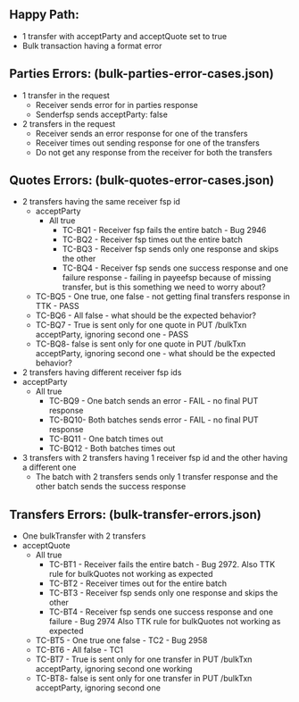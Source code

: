 ## Happy Path:
 - 1 transfer with acceptParty and acceptQuote set to true
 - Bulk transaction having a format error

## Parties Errors: (bulk-parties-error-cases.json)
 - 1 transfer in the request
   - Receiver sends error for in parties response
   - Senderfsp sends acceptParty: false 
 - 2 transfers in the request
   - Receiver sends an error response for one of the transfers
   - Receiver times out sending response for one of the transfers
   - Do not get any response from the receiver for both the transfers


## Quotes Errors: (bulk-quotes-error-cases.json)
 - 2 transfers having the same receiver fsp id
   - acceptParty
     - All true
       - TC-BQ1 - Receiver fsp fails the entire batch - Bug 2946
       - TC-BQ2 - Receiver fsp times out the entire batch
       - TC-BQ3 - Receiver fsp sends only one response and skips the other
       - TC-BQ4 - Receiver fsp sends one success response and one failure response - failing in payeefsp because of missing transfer, but is this something we need to worry about?
    - TC-BQ5 - One true, one false - not getting final transfers response in TTK - PASS
    - TC-BQ6 - All false - what should be the expected behavior?
    - TC-BQ7 - True is sent only for one quote in PUT /bulkTxn acceptParty, ignoring second one - PASS
    - TC-BQ8- false is sent only for one quote in PUT /bulkTxn acceptParty, ignoring second one - what should be the expected behavior?
 - 2 transfers having different receiver fsp ids
  - acceptParty
     - All true
       - TC-BQ9 - One batch sends an error - FAIL - no final PUT response
       - TC-BQ10- Both batches sends error - FAIL - no final PUT response
       - TC-BQ11 - One batch times out
       - TC-BQ12 - Both batches times out
 - 3 transfers with 2 transfers having 1 receiver fsp id and the other having a different one
   - The batch with 2 transfers sends only 1 transfer response and the other batch sends the success response
			
				
## Transfers Errors: (bulk-transfer-errors.json)
 - One bulkTransfer with 2 transfers
  - acceptQuote
     - All true 
       - TC-BT1 - Receiver fails the entire batch - Bug 2972. Also TTK rule for bulkQuotes not working as expected
       - TC-BT2 - Receiver times out for the entire batch
       - TC-BT3 - Receiver fsp sends only one response and skips the other
       - TC-BT4 - Receiver fsp sends one success response and one failure  - Bug 2974 Also TTK rule for bulkQuotes not working as expected
    - TC-BT5 - One true one false - TC2 - Bug 2958
    - TC-BT6 - All false - TC1
    - TC-BT7 - True is sent only for one transfer in PUT /bulkTxn acceptParty, ignoring second one working
    - TC-BT8- false is sent only for one transfer in PUT /bulkTxn acceptParty, ignoring second one
